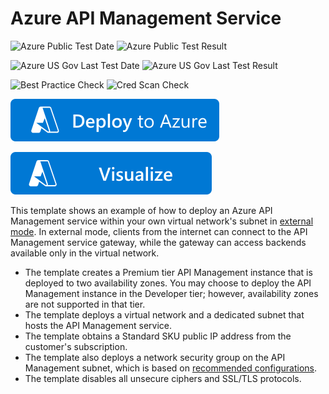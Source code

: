 # Azure API Management Service

![Azure Public Test Date](https://azurequickstartsservice.blob.core.windows.net/badges/quickstarts/microsoft.apimanagement/api-management-create-with-external-vnet-publicip/PublicLastTestDate.svg)
![Azure Public Test Result](https://azurequickstartsservice.blob.core.windows.net/badges/quickstarts/microsoft.apimanagement/api-management-create-with-external-vnet-publicip/PublicDeployment.svg)

![Azure US Gov Last Test Date](https://azurequickstartsservice.blob.core.windows.net/badges/quickstarts/microsoft.apimanagement/api-management-create-with-external-vnet-publicip/FairfaxLastTestDate.svg)
![Azure US Gov Last Test Result](https://azurequickstartsservice.blob.core.windows.net/badges/quickstarts/microsoft.apimanagement/api-management-create-with-external-vnet-publicip/FairfaxDeployment.svg)

![Best Practice Check](https://azurequickstartsservice.blob.core.windows.net/badges/quickstarts/microsoft.apimanagement/api-management-create-with-external-vnet-publicip/BestPracticeResult.svg)
![Cred Scan Check](https://azurequickstartsservice.blob.core.windows.net/badges/quickstarts/microsoft.apimanagement/api-management-create-with-external-vnet-publicip/CredScanResult.svg)

[![Deploy To Azure](https://raw.githubusercontent.com/Azure/azure-quickstart-templates/master/1-CONTRIBUTION-GUIDE/images/deploytoazure.svg?sanitize=true)](https://portal.azure.com/#create/Microsoft.Template/uri/https%3A%2F%2Fraw.githubusercontent.com%2FAzure%2Fazure-quickstart-templates%2Fmaster%2Fquickstarts%2Fmicrosoft.apimanagement%2Fapi-management-create-with-external-vnet-publicip%2Fazuredeploy.json)

[![Visualize](https://raw.githubusercontent.com/Azure/azure-quickstart-templates/master/1-CONTRIBUTION-GUIDE/images/visualizebutton.svg?sanitize=true)](http://armviz.io/#/?load=https%3A%2F%2Fraw.githubusercontent.com%2FAzure%2Fazure-quickstart-templates%2Fmaster%2Fquickstarts%2Fmicrosoft.apimanagement%2Fapi-management-create-with-external-vnet-publicip%2Fazuredeploy.json)

This template shows an example of how to deploy an Azure API Management service within your own virtual network's subnet in [external mode](https://docs.microsoft.com/azure/api-management/api-management-using-with-vnet). 
In external mode, clients from the internet can connect to the API Management service gateway, while the gateway can access backends available only in the virtual network. 

- The template creates a Premium tier API Management instance that is deployed to two availability zones. You may choose to deploy the API Management instance in the Developer tier; however, availability zones are not supported in that tier.
- The template deploys a virtual network and a dedicated subnet that hosts the API Management service.
- The template obtains a Standard SKU public IP address from the customer's subscription.
- The template also deploys a network security group on the API Management subnet, which is based on [recommended configurations](https://aka.ms/apim-vnet-common-issues).
- The template disables all unsecure ciphers and SSL/TLS protocols.
